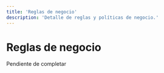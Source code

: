 ```yaml
---
title: 'Reglas de negocio'
description: 'Detalle de reglas y políticas de negocio.'
---
```


# Reglas de negocio

Pendiente de completar
